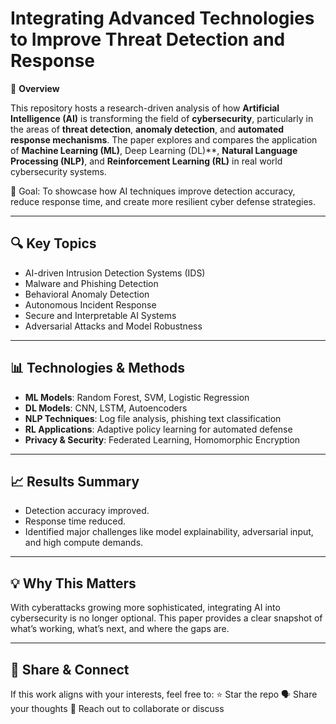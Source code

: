 # Integrating Advanced Technologies to Improve Threat Detection and Response

📄 **Overview**

This repository hosts a research-driven analysis of how **Artificial Intelligence (AI)** is transforming the field of **cybersecurity**, particularly in the areas of **threat detection**, **anomaly detection**, and **automated response mechanisms**. The paper explores and compares the application of **Machine Learning (ML)**, Deep Learning (DL)**, **Natural Language Processing (NLP)**, and **Reinforcement Learning (RL)** in real world cybersecurity systems.

 🧠 Goal: To showcase how AI techniques improve detection accuracy, reduce response time, and create more resilient cyber defense strategies.

---

## 🔍 Key Topics

- AI-driven Intrusion Detection Systems (IDS)
- Malware and Phishing Detection
- Behavioral Anomaly Detection
- Autonomous Incident Response
- Secure and Interpretable AI Systems
- Adversarial Attacks and Model Robustness

---

## 📊 Technologies & Methods

- **ML Models**: Random Forest, SVM, Logistic Regression
- **DL Models**: CNN, LSTM, Autoencoders
- **NLP Techniques**: Log file analysis, phishing text classification
- **RL Applications**: Adaptive policy learning for automated defense
- **Privacy & Security**: Federated Learning, Homomorphic Encryption

---

## 📈 Results Summary

-  Detection accuracy improved.
-  Response time reduced.
-  Identified major challenges like model explainability, adversarial input, and high compute demands.

---


## 💡 Why This Matters

With cyberattacks growing more sophisticated, integrating AI into cybersecurity is no longer optional. This paper provides a clear snapshot of what’s working, what’s next, and where the gaps are.

---

## 🚀 Share & Connect

If this work aligns with your interests, feel free to:
 ⭐ Star the repo
 🗣️ Share your thoughts
 📩 Reach out to collaborate or discuss



